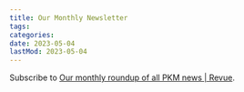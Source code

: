 ```yaml
---
title: Our Monthly Newsletter
tags:
categories:
date: 2023-05-04
lastMod: 2023-05-04
---
```

Subscribe to  [Our monthly roundup of all PKM news | Revue]([https://www.getrevue.co/profile/pkmone](https://www.getrevue.co/profile/pkmone)).
